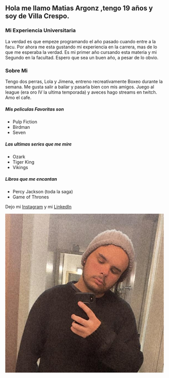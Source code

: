 ##  Hola me llamo Matias Argonz ,tengo 19 años y soy de Villa Crespo.
### Mi Experiencia Universitaria
La verdad es que empeze programando el año pasado cuando entre a la facu.
Por ahora me esta gustando mi experiencia en la carrera, mas de lo que me esperaba la verdad.
Es mi primer año cursando esta materia y mi Segundo en la facultad. Espero que sea un buen año, a pesar de lo obvio.

### Sobre Mi
Tengo dos perras, Lola y Jimena, entreno recreativamente Boxeo durante la semana. Me gusta salir a bailar y pasarla bien con
 mis amigos. Juego al league (era oro IV la ultima temporada) y aveces hago streams en twitch. Amo el cafe. 
 ##### Mis peliculas Favoritas son
 - Pulp Fiction
 - Birdman
 - Seven
 ##### Las ultimas series que me mire 
 - Ozark
 - Tiger King 
 - Vikings 
##### Libros que me encantan
- Percy Jackson (toda la saga)
- Game of Thrones
 
 Dejo mi [Instagram](https://www.instagram.com/mati.argonz/?hl=es-la) y mi [LinkedIn](https://www.linkedin.com/in/matias-argonz-076126163/)
 
 ![Foto mia](https://github.com/pdepmartestm/presentacion-ArgonzMatias/blob/master/WhatsApp%20Image%202020-04-01%20at%2002.17.03.jpeg)
